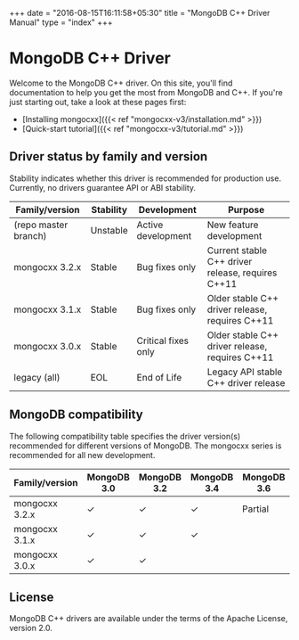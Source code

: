 +++
date = "2016-08-15T16:11:58+05:30"
title = "MongoDB C++ Driver Manual"
type = "index"
+++

# MongoDB C++ Driver

Welcome to the MongoDB C++ driver.  On this site, you'll find documentation
to help you get the most from MongoDB and C++.  If you're just starting
out, take a look at these pages first:

* [Installing mongocxx]({{< ref "mongocxx-v3/installation.md" >}})
* [Quick-start tutorial]({{< ref "mongocxx-v3/tutorial.md" >}})

## Driver status by family and version

Stability indicates whether this driver is recommended for production use.
Currently, no drivers guarantee API or ABI stability.

| Family/version       | Stability   | Development         | Purpose                                                      |
| -------------------- | ----------- | ------------------- | ------------------------------------------------------------ |
| (repo master branch) | Unstable    | Active development  | New feature development                                      |
| mongocxx 3.2.x       | Stable      | Bug fixes only      | Current stable C++ driver release, requires C++11            |
| mongocxx 3.1.x       | Stable      | Bug fixes only      | Older stable C++ driver release, requires C++11              |
| mongocxx 3.0.x       | Stable      | Critical fixes only | Older stable C++ driver release, requires C++11              |
| legacy   (all)       | EOL         | End of Life         | Legacy API stable C++ driver release                         |

## MongoDB compatibility

The following compatibility table specifies the driver version(s)
recommended for different versions of MongoDB.  The mongocxx series
is recommended for all new development.

| Family/version | MongoDB 3.0 | MongoDB 3.2 | MongoDB 3.4 | MongoDB 3.6 |
| -------------- | ----------- | ----------- | ----------- | ----------- |
| mongocxx 3.2.x | ✓           | ✓           | ✓           | Partial     |
| mongocxx 3.1.x | ✓           | ✓           | ✓           |             |
| mongocxx 3.0.x | ✓           | ✓           |             |             |

## License

MongoDB C++ drivers are available under the terms of the Apache License, version 2.0.
